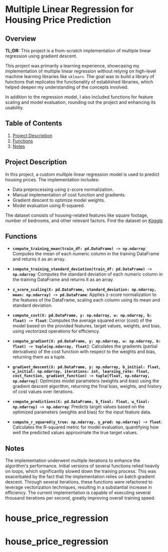# Multiple Linear Regression for Housing Price Prediction

## Overview

**TL;DR:** This project is a from-scratch implementation of multiple linear regression using gradient descent.

This project was primarily a learning experience, showcasing my implementation of multiple linear regression without relying on high-level machine learning libraries like `sklearn`. The goal was to build a library of functions that replicates the functionality of established libraries, which helped deepen my understanding of the concepts involved.

In addition to the regression model, I also included functions for feature scaling and model evaluation, rounding out the project and enhancing its usability.



## Table of Contents
1. [Project Description](#project-description)
2. [Functions](#functions)
3. [Notes](#notes)


## Project Description

In this project, a custom multiple linear regression model is used to predict housing prices. The implementation includes:

- Data preprocessing using z-score normalization.
- Manual implementation of cost function and gradients.
- Gradient descent to optimize model weights.
- Model evaluation using R-squared.

The dataset consists of housing-related features like square footage, number of bedrooms, and other relevant factors. Find the dataset on [*Kaggle*](https://www.kaggle.com/datasets/prokshitha/home-value-insights/data)

## Functions

- **`compute_training_mean(train_df: pd.DataFrame) -> np.ndarray`**: Computes the mean of each numeric column in the training DataFrame and returns it as an array.

- **`compute_training_standard_deviation(train_df: pd.DataFrame) -> np.ndarray`**: Computes the standard deviation of each numeric column in the training DataFrame and returns it as an array.

- **`z_score_scaling(X: pd.DataFrame, standard_deviation: np.ndarray, mean: np.ndarray) -> pd.DataFrame`**: Applies z-score normalization to the features of the DataFrame, scaling each column using its mean and standard deviation.

- **`compute_cost(X: pd.DataFrame, y: np.ndarray, w: np.ndarray, b: float) -> float`**: Computes the average squared error (cost) of the model based on the provided features, target values, weights, and bias, using vectorized operations for efficiency.

- **`compute_gradient(X: pd.DataFrame, y: np.ndarray, w: np.ndarray, b: float) -> tuple[np.ndarray, float]`**: Calculates the gradients (partial derivatives) of the cost function with respect to the weights and bias, returning them as a tuple.

- **`gradient_descent(X: pd.DataFrame, y: np.ndarray, b_initial: float, w_initial: np.ndarray, iterations: int, learning_rate: float, cost_function, gradient_function) -> tuple[float, np.ndarray, np.ndarray]`**: Optimizes model parameters (weights and bias) using the gradient descent algorithm, returning the final bias, weights, and history of cost values over iterations.

- **`compute_predictions(X: pd.DataFrame, b_final: float, w_final: np.ndarray) -> np.ndarray`**: Predicts target values based on the optimized parameters (weights and bias) for the input feature data.

- **`compute_r_squared(y_true: np.ndarray, y_pred: np.ndarray) -> float`**: Calculates the R-squared metric for model evaluation, quantifying how well the predicted values approximate the true target values.


## Notes

The implementation underwent multiple iterations to enhance the algorithm's performance. Initial versions of several functions relied heavily on loops, which significantly slowed down the training process. This was exacerbated by the fact that the implementation relies on batch gradient descent. Through several iterations, these functions were refactored to leverage vectorization techniques, resulting in a substantial increase in efficiency. The current implementation is capable of executing several thousand iterations per second, greatly improving overall training speed.



# house_price_regression
# house_price_regression
